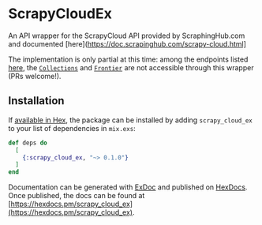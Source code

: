 # ScrapyCloudEx

An API wrapper for the ScrapyCloud API provided by ScraphingHub.com and documented [here](https://doc.scrapinghub.com/scrapy-cloud.html]

The implementation is only partial at this time: among the endpoints listed [here](https://doc.scrapinghub.com/scrapy-cloud.html#api-endpoints), the [`Collections`](https://doc.scrapinghub.com/api/collections.html) and [`Frontier`](https://doc.scrapinghub.com/api/frontier.html) are not accessible through this wrapper (PRs welcome!).

## Installation

If [available in Hex](https://hex.pm/docs/publish), the package can be installed
by adding `scrapy_cloud_ex` to your list of dependencies in `mix.exs`:

```elixir
def deps do
  [
    {:scrapy_cloud_ex, "~> 0.1.0"}
  ]
end
```

Documentation can be generated with [ExDoc](https://github.com/elixir-lang/ex_doc)
and published on [HexDocs](https://hexdocs.pm). Once published, the docs can
be found at [https://hexdocs.pm/scrapy_cloud_ex](https://hexdocs.pm/scrapy_cloud_ex).

